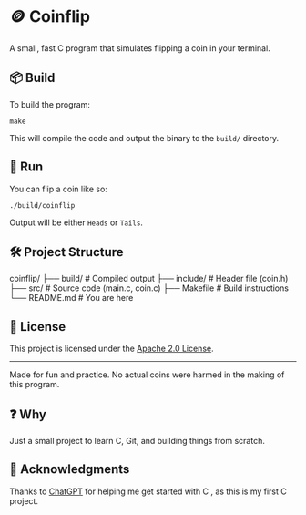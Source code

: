 # 🪙 Coinflip

A small, fast C program that simulates flipping a coin in your terminal.

## 📦 Build

To build the program:

`make`


This will compile the code and output the binary to the `build/` directory.

## 🚀 Run

You can flip a coin like so:

`./build/coinflip`


Output will be either `Heads` or `Tails`.

## 🛠️ Project Structure

coinflip/
├── build/ # Compiled output
├── include/ # Header file (coin.h)
├── src/ # Source code (main.c, coin.c)
├── Makefile # Build instructions
└── README.md # You are here



## 📄 License

This project is licensed under the [Apache 2.0 License](LICENSE).

---

Made for fun and practice. No actual coins were harmed in the making of this program.

## ❓ Why

Just a small project to learn C, Git, and building things from scratch.

## 🙏 Acknowledgments

Thanks to [ChatGPT](https://chat.openai.com) for helping me get started with C , as this is my first C project.



